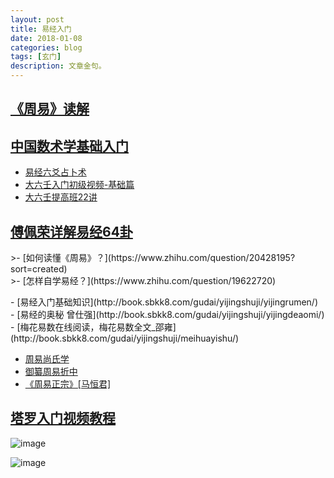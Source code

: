 ```yaml
---
layout: post
title: 易经入门
date: 2018-01-08
categories: blog
tags: [玄门]
description: 文章金句。
---
```


## [《周易》读解](https://www.bilibili.com/video/av8525577/index_11.html#page=1)
## [中国数术学基础入门](https://www.bilibili.com/video/av15187264/)
  
  
- [易经六爻占卜术](https://www.bilibili.com/video/av11213909/)<br>
- [大六壬入门初级视频-基础篇](https://www.bilibili.com/video/av14732315/)<br>
- [大六壬提高班22讲](https://www.bilibili.com/video/av12182721/)


## [傅佩荣详解易经64卦](https://www.bilibili.com/video/av3569370/)


<p>
>- [如何读懂《周易》？](https://www.zhihu.com/question/20428195?sort=created)<br>
>- [怎样自学易经？](https://www.zhihu.com/question/19622720)<br>
</p>


<p>
- [易经入门基础知识](http://book.sbkk8.com/gudai/yijingshuji/yijingrumen/)<br>
- [易经的奥秘 曾仕强](http://book.sbkk8.com/gudai/yijingshuji/yijingdeaomi/)<br>
- [梅花易数在线阅读，梅花易数全文_邵雍](http://book.sbkk8.com/gudai/yijingshuji/meihuayishu/)<br>
</p>
  
- [周易尚氏学](http://yuedu.163.com/source/5deab14e510b48d588ee7adb214d0984_4)<br>
- [御纂周易折中](http://yuedu.163.com/source/68ef95c46f4d4961a0634f7353f2b545_4)<br>
- [《周易正宗》[马恒君]](https://zhidao.baidu.com/share/19aa889aa5d5ed27824fc484bfa9ff8c.html)<br>



## [塔罗入门视频教程](https://space.bilibili.com/2847721#/channel/detail?cid=6596)


![image](https://github.com/feiyuii/feiyuii.github.io/blob/master/img/crowds/houtianbagua.jpg?raw=true)


![image](https://github.com/feiyuii/feiyuii.github.io/blob/master/img/crowds/12bigua.jpg?raw=true)
